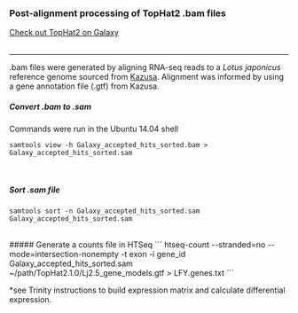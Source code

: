 ### Post-alignment processing of TopHat2 .bam files


[Check out TopHat2 on Galaxy](https://usegalaxy.org/)
<br />
<br />

---


.bam files were generated by aligning RNA-seq reads to a *Lotus japonicus* reference genome sourced from [Kazusa](http://www.kazusa.or.jp/lotus/). Alignment was informed by using a gene annotation file (.gtf) from Kazusa. 
<br />

##### Convert .bam to .sam 

Commands were run in the Ubuntu 14.04 shell
```
samtools view -h Galaxy_accepted_hits_sorted.bam > Galaxy_accepted_hits_sorted.sam
```
<br />
 
##### Sort .sam file
```
samtools sort -n Galaxy_accepted_hits_sorted.sam Galaxy_accepted_hits_sorted.sam
```
<br />
##### Generate a counts file in HTSeq 
```
htseq-count --stranded=no --mode=intersection-nonempty -t exon -i gene_id Galaxy_accepted_hits_sorted.sam ~/path/TopHat2.1.0/Lj2.5_gene_models.gtf > LFY.genes.txt
```
<br />

*see Trinity instructions to build expression matrix and calculate differential expression. 